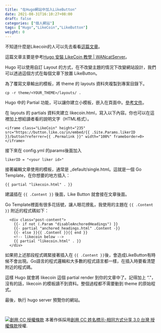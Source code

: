 ```yaml
---
title: "在Hugo網站中加入LikeButton"
date: 2021-08-31T16:10:27+08:00
draft: false
categories: ["個人網站"]
tags: ["Hugo","LikeCoin","LikeButton"]
weight: 0
---
```



不知道什麼是Likecoin的人可以先去看看[這篇文章](https://richard23.com/what-is-likecoin/)。

這篇文章主要是參考[Hugo 安裝 LikeCoin 教學 | WANcatServer](https://wancat.cc/post/hugo-install-likecoin/#%E6%8F%92%E5%85%A5-likecoin)。

Hugo 可以使用自訂 Layout 的方式，在不改變主題的情況下改變網站設計，我們可以透過這個方式在每個文章下放置 LikeButton。

為了覆寫文章輸出的模板，將 theme 的 layouts 資料夾複製到專案目錄下。
```
cp -r theme/<YOUR_THEME>/layouts/ .
```
Hugo 中的 Partial 功能，可以讓你建立小模板，嵌入在頁面中。[參考文件](https://gohugo.io/templates/partials/)。

在 layouts 的 partials 資料夾建立 likecoin.html，寫入以下內容。你也可以在這裡加上想給讀者看的說明文字（HTML格式）。

```
<iframe class="LikeCoin" height="235" src="https://button.like.co/in/embed/{{ .Site.Params.likerID }}/button?referrer={{ .Permalink }}" width="100%" frameborder=0></iframe>
```

接下來在 config.yml 的params後面加入

```
likerID = "<your liker id>"
```

接著編輯文章使用的模板，通常是 _default/single.html。這就是一個 Go Template，在你想要的地方插入：

```
{{ partial "likecoin.html" . }}
```

建議插在 `{{ .Content }}` 後面，Like Button 就會接在文章後面。

Go Template裡面有很多花括號，讓人眼花撩亂，我使用的主題在 `{{ .Content }}` 附近的程式碼如下：

```
  <div class="post-content">
    {{- if not (.Param "disableAnchoredHeadings") }}
    {{- partial "anchored_headings.html" .Content -}}
    {{- else }}{{ .Content }}{{ end }}
    <!-- likecoin below -->
    {{ partial "likecoin.html" . }}
  </div>
```

如果把上述那段程式碼緊接著插入在 `{{ .Content }}`後，會造成LikeButton有時候不會出現。Go語言的程式邏輯和大多數的程式語言都一樣，在插入時要看清楚附近的程式碼。

這樣 Hugo 就會將 likecoin 這個 partial render 到你的文章中了。記得加上 “."，沒有的話，likecoin 的模板讀不到資料。整個過程都不需要動到 theme 的原始程式。

最後，執行 hugo server 預覽你的網站。

<br>

<a rel=license href=http://creativecommons.org/licenses/by-sa/3.0/tw/><img alt="創用 CC 授權條款" style=border-width:0 src=https://i.creativecommons.org/l/by-sa/3.0/tw/88x31.png></a>
本著作係採用<a rel=license href=http://creativecommons.org/licenses/by-sa/3.0/tw/>創用 CC 姓名標示-相同方式分享 3.0 台灣 授權條款</a>授權.


